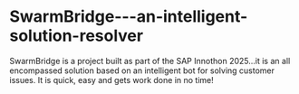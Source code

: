 # SwarmBridge---an-intelligent-solution-resolver
SwarmBridge is a project built as part of the SAP Innothon 2025...it is an all encompassed solution based on an intelligent bot for solving customer issues. It is quick, easy and gets work done in no time!
